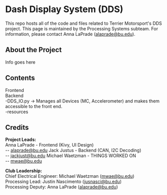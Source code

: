 # Dash Display System (DDS)
This repo hosts all of the code and files related to Terrier Motorsport's DDS project. This page is maintained by the Processing Systems subteam. For information, please contact Anna LaPrade (alaprade@bu.edu).

## About the Project
Info goes here

## Contents
Frontend <br>
Backend <br>
-DDS_IO.py -> Manages all Devices (MC, Accelerometer) and makes them accessible to the front end. <br>
-resources <br>



## Credits
__Project Leads:__ <br>
Anna LaPrade - Frontend (Kivy, UI Design) <br> -- alaprade@bu.edu
Jack Justus - Backend (CAN, I2C Decoding) <br> -- jackjust@bu.edu
Michael Waetzman - THINGS WORKED ON <br>       -- mwae@bu.edu

__Club Leadership:__<br>
Chief Electrical Engineer: Michael Waetzman (mwae@bu.edu) <br>
Processing Lead: Justin Nascimento (jusnasci@bu.edu) <br>
Processing Deputy: Anna LaPrade (alaprade@bu.edu)
